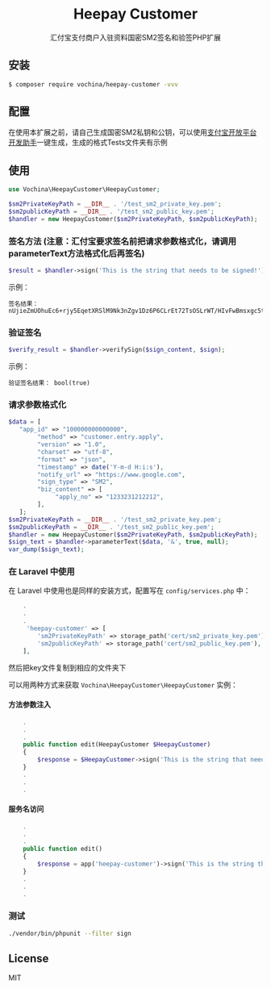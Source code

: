 
<h1 align="center">Heepay Customer</h1>

<p align="center">汇付宝支付商户入驻资料国密SM2签名和验签PHP扩展</p>

## 安装

```sh
$ composer require vochina/heepay-customer -vvv
```

## 配置

在使用本扩展之前，请自己生成国密SM2私钥和公钥，可以使用[支付宝开放平台开发助手](https://opendocs.alipay.com/open/02kipl?pathHash=c5b1c31d)一键生成，生成的格式Tests文件夹有示例

## 使用

```php
use Vochina\HeepayCustomer\HeepayCustomer;

$sm2PrivateKeyPath = __DIR__ . '/test_sm2_private_key.pem';
$sm2publicKeyPath = __DIR__ . '/test_sm2_public_key.pem';
$handler = new HeepayCustomer($sm2PrivateKeyPath, $sm2publicKeyPath);
```

###  签名方法 (注意：汇付宝要求签名前把请求参数格式化，请调用parameterText方法格式化后再签名)

```php
$result = $handler->sign('This is the string that needs to be signed!');
```
示例：

```
签名结果： nUjieZmUOhuEc6+rjy5EqetXRSlM9Nk3nZgv1Dz6P6CLrEt72TsOSLrWT/HIvFwBmsxgc5tHydUyEXXqeSobjA==
```

### 验证签名

```php
$verify_result = $handler->verifySign($sign_content, $sign);
```
示例：

```
验证签名结果： bool(true)
```

### 请求参数格式化

```php
$data = [
   "app_id" => "100000000000000",
        "method" => "customer.entry.apply",
        "version" => "1.0",
        "charset" => "utf-8",
        "format" => "json",
        "timestamp" => date('Y-m-d H:i:s'),
        "notify_url" => "https://www.google.com",
        "sign_type" => "SM2",
        "biz_content" => [
             "apply_no" => "1233231212212",
        ],
   ];
$sm2PrivateKeyPath = __DIR__ . '/test_sm2_private_key.pem';
$sm2publicKeyPath = __DIR__ . '/test_sm2_public_key.pem';
$handler = new HeepayCustomer($sm2PrivateKeyPath, $sm2publicKeyPath);
$sign_text = $handler->parameterText($data, '&', true, null);
var_dump($sign_text);
```

### 在 Laravel 中使用

在 Laravel 中使用也是同样的安装方式，配置写在 `config/services.php` 中：

```php
    .
    .
    .
     'heepay-customer' => [
        'sm2PrivateKeyPath' => storage_path('cert/sm2_private_key.pem'),
        'sm2publicKeyPath' => storage_path('cert/sm2_public_key.pem'),
    ],
```

然后把key文件复制到相应的文件夹下

可以用两种方式来获取 `Vochina\HeepayCustomer\HeepayCustomer` 实例：

#### 方法参数注入

```php
    .
    .
    .
    public function edit(HeepayCustomer $HeepayCustomer)
    {
        $response = $HeepayCustomer->sign('This is the string that needs to be signed!');
    }
    .
    .
    .
```

#### 服务名访问

```php
    .
    .
    .
    public function edit()
    {
        $response = app('heepay-customer')->sign('This is the string that needs to be signed!');
    }
    .
    .
    .

```
### 测试

```bash
./vendor/bin/phpunit --filter sign
```

## License

MIT